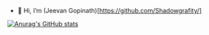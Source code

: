- 👋 Hi, I’m (Jeevan Gopinath)[https://github.com/Shadowgrafity/]

[![Anurag's GitHub stats](https://github-readme-stats.vercel.app/api?username=Shadowgrafity&theme=ayu-mirage&show_icons=true)](https://github.com/anuraghazra/github-readme-stats)

<!---
Shadowgrafity/Shadowgrafity is a ✨ special ✨ repository because its `README.md` (this file) appears on your GitHub profile.
You can click the Preview link to take a look at your changes.
--->
